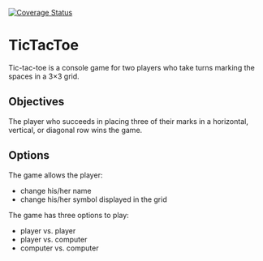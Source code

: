 [![Coverage Status](https://coveralls.io/repos/github/mercebc/TicTacToe/badge.svg?branch=master)](https://coveralls.io/github/mercebc/TicTacToe?branch=master)

# TicTacToe

Tic-tac-toe is a console game for two players who take turns marking the spaces in a 3×3 grid. 

## Objectives
The player who succeeds in placing three of their marks in a horizontal, vertical, or diagonal row wins the game. 

## Options
The game allows the player: 
- change his/her name
- change his/her symbol displayed in the grid

The game has three options to play:

- player vs. player
- player vs. computer
- computer vs. computer
